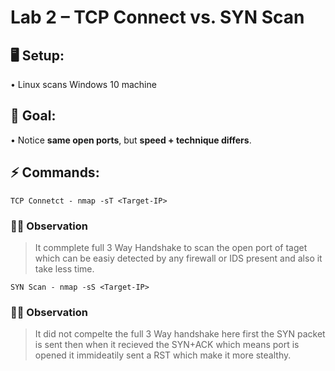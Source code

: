 # Lab 2 – TCP Connect vs. SYN Scan

## 🖥️ Setup:
•	Linux scans Windows 10 machine

## 🎯 Goal:
•	Notice **same open ports**, but **speed + technique differs**.


## ⚡ Commands:

```
TCP Connetct - nmap -sT <Target-IP>
```

### 🕵️‍♀️ Observation 

> It commplete full 3 Way Handshake to scan the open port of taget which can be easiy detected by any firewall or IDS present and also it take less time.

```
SYN Scan - nmap -sS <Target-IP>
```

### 🕵️‍♀️ Observation

> It did not compelte the full 3 Way handshake here first the SYN packet is sent then when it recieved the SYN+ACK which means port is opened it immideatily sent a RST which make it more stealthy. 
